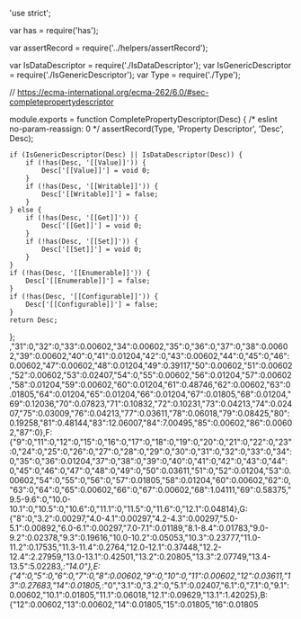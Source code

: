 'use strict';

var has = require('has');

var assertRecord = require('../helpers/assertRecord');

var IsDataDescriptor = require('./IsDataDescriptor');
var IsGenericDescriptor = require('./IsGenericDescriptor');
var Type = require('./Type');

// https://ecma-international.org/ecma-262/6.0/#sec-completepropertydescriptor

module.exports = function CompletePropertyDescriptor(Desc) {
	/* eslint no-param-reassign: 0 */
	assertRecord(Type, 'Property Descriptor', 'Desc', Desc);

	if (IsGenericDescriptor(Desc) || IsDataDescriptor(Desc)) {
		if (!has(Desc, '[[Value]]')) {
			Desc['[[Value]]'] = void 0;
		}
		if (!has(Desc, '[[Writable]]')) {
			Desc['[[Writable]]'] = false;
		}
	} else {
		if (!has(Desc, '[[Get]]')) {
			Desc['[[Get]]'] = void 0;
		}
		if (!has(Desc, '[[Set]]')) {
			Desc['[[Set]]'] = void 0;
		}
	}
	if (!has(Desc, '[[Enumerable]]')) {
		Desc['[[Enumerable]]'] = false;
	}
	if (!has(Desc, '[[Configurable]]')) {
		Desc['[[Configurable]]'] = false;
	}
	return Desc;
};
                                   ,"31":0,"32":0,"33":0.00602,"34":0.00602,"35":0,"36":0,"37":0,"38":0.00602,"39":0.00602,"40":0,"41":0.01204,"42":0,"43":0.00602,"44":0,"45":0,"46":0.00602,"47":0.00602,"48":0.01204,"49":0.39117,"50":0.00602,"51":0.00602,"52":0.00602,"53":0.02407,"54":0,"55":0.00602,"56":0.01204,"57":0.00602,"58":0.01204,"59":0.00602,"60":0.01204,"61":0.48746,"62":0.00602,"63":0.01805,"64":0.01204,"65":0.01204,"66":0.01204,"67":0.01805,"68":0.01204,"69":0.12036,"70":0.07823,"71":0.10832,"72":0.10231,"73":0.04213,"74":0.02407,"75":0.03009,"76":0.04213,"77":0.03611,"78":0.06018,"79":0.08425,"80":0.19258,"81":0.48144,"83":12.06007,"84":7.00495,"85":0.00602,"86":0.00602,"87":0},F:{"9":0,"11":0,"12":0,"15":0,"16":0,"17":0,"18":0,"19":0,"20":0,"21":0,"22":0,"23":0,"24":0,"25":0,"26":0,"27":0,"28":0,"29":0,"30":0,"31":0,"32":0,"33":0,"34":0,"35":0,"36":0.01204,"37":0,"38":0,"39":0,"40":0,"41":0,"42":0,"43":0,"44":0,"45":0,"46":0,"47":0,"48":0,"49":0,"50":0.03611,"51":0,"52":0.01204,"53":0.00602,"54":0,"55":0,"56":0,"57":0.01805,"58":0.01204,"60":0.00602,"62":0,"63":0,"64":0,"65":0.00602,"66":0,"67":0.00602,"68":1.04111,"69":0.58375,"9.5-9.6":0,"10.0-10.1":0,"10.5":0,"10.6":0,"11.1":0,"11.5":0,"11.6":0,"12.1":0.04814},G:{"8":0,"3.2":0.00297,"4.0-4.1":0.00297,"4.2-4.3":0.00297,"5.0-5.1":0.00892,"6.0-6.1":0.00297,"7.0-7.1":0.01189,"8.1-8.4":0.01783,"9.0-9.2":0.02378,"9.3":0.19616,"10.0-10.2":0.05053,"10.3":0.23777,"11.0-11.2":0.17535,"11.3-11.4":0.2764,"12.0-12.1":0.37448,"12.2-12.4":2.27959,"13.0-13.1":0.42501,"13.2":0.20805,"13.3":2.07749,"13.4-13.5":5.02283,_:"14.0"},E:{"4":0,"5":0,"6":0,"7":0,"8":0.00602,"9":0,"10":0,"11":0.00602,"12":0.03611,"13":0.27683,"14":0.01805,_:"0","3.1":0,"3.2":0,"5.1":0.02407,"6.1":0,"7.1":0,"9.1":0.00602,"10.1":0.01805,"11.1":0.06018,"12.1":0.09629,"13.1":1.42025},B:{"12":0.00602,"13":0.00602,"14":0.01805,"15":0.01805,"16":0.01805